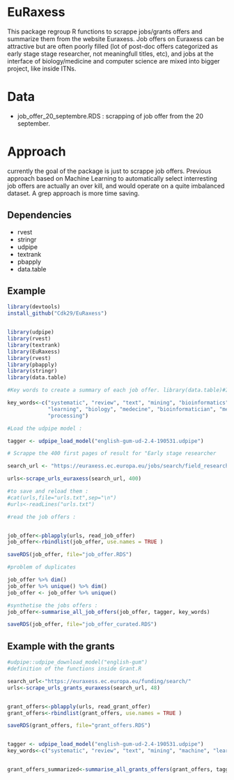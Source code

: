 #  EuRaxess

This package regroup R functions to scrappe jobs/grants offers and summarize them from the website Euraxess. Job offers on Euraxess can be attractive but are often poorly filled (lot of post-doc offers categorized as early stage stage researcher, not meaningfull titles, etc), and jobs at the interface of biology/medicine and computer science are mixed into bigger project, like inside ITNs.

# Data 

- job_offer_20_septembre.RDS : scrapping of job offer from the 20 september.

# Approach

currently the goal of the package is just to scrappe job offers. Previous approach based on Machine Learning to automatically select interresting job offers are actually an over kill, and would operate on a quite imbalanced dataset. A grep approach is more time saving.

## Dependencies 
- rvest
- stringr
- udpipe
- textrank 
- pbapply
- data.table 

## Example 

```R
library(devtools)
install_github("Cdk29/EuRaxess")

```


```R

library(udpipe) 
library(rvest)
library(textrank)
library(EuRaxess)
library(rvest)
library(pbapply)
library(stringr)
library(data.table)

#Key words to create a summary of each job offer. library(data.table)#If none of them if found in the offer the summary will be empty (speed up the search).

key_words<-c("systematic", "review", "text", "mining", "bioinformatics", "bioinformatician", "data", "machine",
             "learning", "biology", "medecine", "bioinformatician", "medical", "medicine", "nlp", "keras", "natural", 
             "processing")

#Load the udpipe model :

tagger <- udpipe_load_model("english-gum-ud-2.4-190531.udpipe")

# Scrappe the 400 first pages of result for "Early stage researcher

search_url <- "https://euraxess.ec.europa.eu/jobs/search/field_research_profile/first-stage-researcher-r1-446?sort=created&order=desc"

urls<-scrape_urls_euraxess(search_url, 400) 

#to save and reload them :
#cat(urls,file="urls.txt",sep="\n")
#urls<-readLines("urls.txt")

#read the job offers :


job_offer<-pblapply(urls, read_job_offer)
job_offer<-rbindlist(job_offer, use.names = TRUE )

saveRDS(job_offer, file="job_offer.RDS")

#problem of duplicates

job_offer %>% dim()
job_offer %>% unique() %>% dim()
job_offer <- job_offer %>% unique()

#synthetise the jobs offers :
job_offer<-summarise_all_job_offers(job_offer, tagger, key_words)

saveRDS(job_offer, file="job_offer_curated.RDS")

```
## Example with the grants 

```R
#udpipe::udpipe_download_model("english-gum")
#definition of the functions inside Grant.R

search_url<-"https://euraxess.ec.europa.eu/funding/search/"
urls<-scrape_urls_grants_euraxess(search_url, 48)


grant_offers<-pblapply(urls, read_grant_offer)
grant_offers<-rbindlist(grant_offers, use.names = TRUE )

saveRDS(grant_offers, file="grant_offers.RDS")


tagger <- udpipe_load_model("english-gum-ud-2.4-190531.udpipe")
key_words<-c("systematic", "review", "text", "mining", "machine", "learning", "biology", "medecine", "medical", "natural", "processing", "language")


grant_offers_summarized<-summarise_all_grants_offers(grant_offers, tagger, key_words)





```

